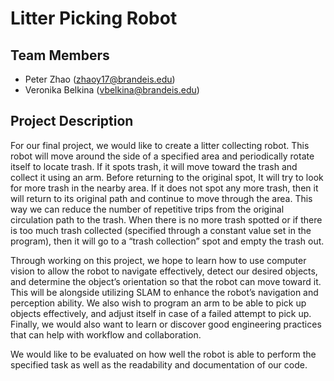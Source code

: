 # Litter Picking Robot

## Team Members
* Peter Zhao (zhaoy17@brandeis.edu)
* Veronika Belkina (vbelkina@brandeis.edu)

## Project Description
For our final project, we would like to create a litter collecting robot. This robot will move around the side of a specified area and periodically rotate itself to locate trash. If it spots trash, it will move toward the trash and collect it using an arm. Before returning to the original spot, It will try to look for more trash in the nearby area. If it does not spot any more trash, then it will return to its original path and continue to move through the area. This way we can reduce the number of repetitive trips from the original circulation path to the trash. When there is no more trash spotted or if there is too much trash collected (specified through a constant value set in the program), then it will go to a “trash collection” spot and empty the trash out.  

Through working on this project, we hope to learn how to use computer vision to allow the robot to navigate effectively, detect our desired objects, and determine the object’s orientation so that the robot can move toward it. This will be alongside utilizing SLAM to enhance the robot’s navigation and perception ability. We also wish to program an arm to be able to pick up objects effectively, and adjust itself in case of a failed attempt to pick up. Finally, we would also want to learn or discover good engineering practices that can help with workflow and collaboration. 
	
We would like to be evaluated on how well the robot is able to perform the specified task as well as the readability and documentation of our code.
